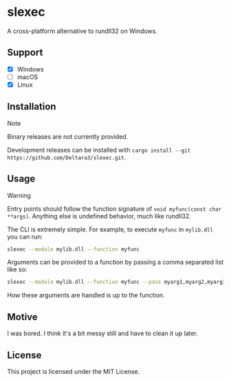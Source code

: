 # slexec
A cross-platform alternative to rundll32 on Windows.

## Support
- [x] Windows
- [ ] macOS
- [x] Linux

## Installation
> [!NOTE]
> Binary releases are not currently provided.

Development releases can be installed with `cargo install --git https://github.com/Deltara3/slexec.git`.

## Usage
> [!WARNING]
> Entry points should follow the function signature of `void myfunc(const char **args)`.
> Anything else is undefined behavior, much like rundll32.

The CLI is extremely simple. For example, to execute `myfunc` in `mylib.dll` you can run:
```bash
slexec --module mylib.dll --function myfunc
```

Arguments can be provided to a function by passing a comma separated list like so:
```bash
slexec --module mylib.dll --function myfunc --pass myarg1,myarg2,myarg3
```

How these arguments are handled is up to the function.

## Motive
I was bored. I think it's a bit messy still and have to clean it up later.

## License
This project is licensed under the MIT License.